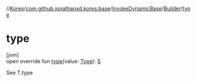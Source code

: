 //[Kores](../../../../index.md)/[com.github.jonathanxd.kores.base](../../index.md)/[InvokeDynamicBase](../index.md)/[Builder](index.md)/[type](type.md)

# type

[jvm]\
open override fun [type](type.md)(value: [Type](https://docs.oracle.com/javase/8/docs/api/java/lang/reflect/Type.html)): [S](index.md)

See T.type
